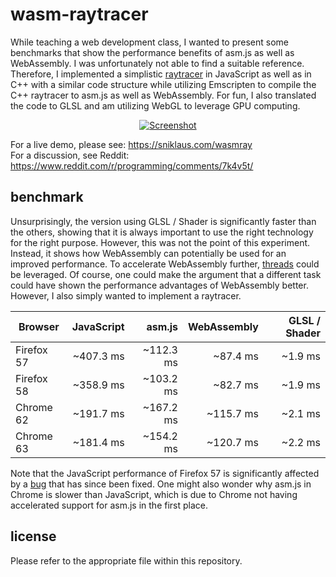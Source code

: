 # wasm-raytracer
While teaching a web development class, I wanted to present some benchmarks that show the performance benefits of asm.js as well as WebAssembly. I was unfortunately not able to find a suitable reference. Therefore, I implemented a simplistic [raytracer](http://sniklaus.com/raytracer) in JavaScript as well as in C++ with a similar code structure while utilizing Emscripten to compile the C++ raytracer to asm.js as well as WebAssembly. For fun, I also translated the code to GLSL and am utilizing WebGL to leverage GPU computing.

<p align="center"><a href="https://sniklaus.com/wasmray" rel="Paper"><img src="https://content.sniklaus.com/wasmray/screenshot.png" alt="Screenshot"></a></p>

For a live demo, please see: https://sniklaus.com/wasmray
<br />
For a discussion, see Reddit: https://www.reddit.com/r/programming/comments/7k4v5t/

## benchmark
Unsurprisingly, the version using GLSL / Shader is significantly faster than the others, showing that it is always important to use the right technology for the right purpose. However, this was not the point of this experiment. Instead, it shows how WebAssembly can potentially be used for an improved performance. To accelerate WebAssembly further, [threads](https://github.com/WebAssembly/threads) could be leveraged. Of course, one could make the argument that a different task could have shown the performance advantages of WebAssembly better. However, I also simply wanted to implement a raytracer.

|Browser|JavaScript|asm.js|WebAssembly|GLSL / Shader|
|---|---:|---:|---:|---:|
|Firefox 57|~407.3 ms|~112.3 ms|~87.4 ms|~1.9 ms|
|Firefox 58|~358.9 ms|~103.2 ms|~82.7 ms|~1.9 ms|
|Chrome 62|~191.7 ms|~167.2 ms|~115.7 ms|~2.1 ms|
|Chrome 63|~181.4 ms|~154.2 ms|~120.7 ms|~2.2 ms|

Note that the JavaScript performance of Firefox 57 is significantly affected by a [bug](https://bugzilla.mozilla.org/show_bug.cgi?id=1425687) that has since been fixed. One might also wonder why asm.js in Chrome is slower than JavaScript, which is due to Chrome not having accelerated support for asm.js in the first place.

## license
Please refer to the appropriate file within this repository.